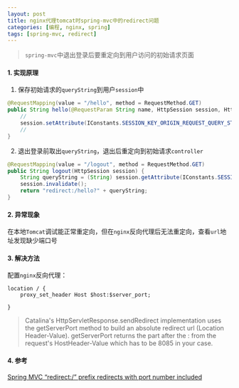 ```yaml
---
layout: post
title: nginx代理tomcat时spring-mvc中的redirect问题
categories: [编程, nginx, spring]
tags: [spring-mvc, redirect]
---
```


> `spring-mvc`中退出登录后要重定向到用户访问的初始请求页面

#### 1. 实现原理

1. 保存初始请求的`queryString`到用户`session`中

```java
@RequestMapping(value = "/hello", method = RequestMethod.GET)
public String hello(@RequestParam String name, HttpSession session, HttpServletRequest request) {
    //
    session.setAttribute(IConstants.SESSION_KEY_ORIGIN_REQUEST_QUERY_STRING, request.getQueryString());
    //  
}
```

2. 退出登录前取出`queryString`，退出后重定向到初始请求`controller`

```java
@RequestMapping(value = "/logout", method = RequestMethod.GET)
public String logout(HttpSession session) {
    String queryString = (String) session.getAttribute(IConstants.SESSION_KEY_ORIGIN_REQUEST_QUERY_STRING);
    session.invalidate();
    return "redirect:/hello?" + queryString;
}
```

#### 2. 异常现象

在本地`Tomcat`调试能正常重定向，但在`nginx`反向代理后无法重定向，查看`url`地址发现缺少端口号

#### 3. 解决方法

配置`nginx`反向代理：

```
location / {
    proxy_set_header Host $host:$server_port;
    
}
```

> Catalina's HttpServletResponse.sendRedirect implementation uses the getServerPort method to build an absolute redirect url (Location Header-Value). getServerPort returns the part after the : from the request's HostHeader-Value which has to be 8085 in your case.

#### 4. 参考
[Spring MVC “redirect:/” prefix redirects with port number included](https://stackoverflow.com/questions/20587132/spring-mvc-redirect-prefix-redirects-with-port-number-included)

